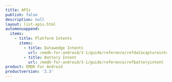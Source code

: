 ```yaml
---
title: APIs
publish: false
description: null
layout: list-apis.html
automenuappend:
  items:
    - title: Platform Intents
      items:
        - title: Datawedge Intents
          url: /emdk-for-android/3-1/guide/reference/refdatacaptureintent
        - title: Battery Intent
          url: /emdk-for-android/3-1/guide/reference/refbatteryintent
product: EMDK For Android
productversion: '2.3'
---
```









